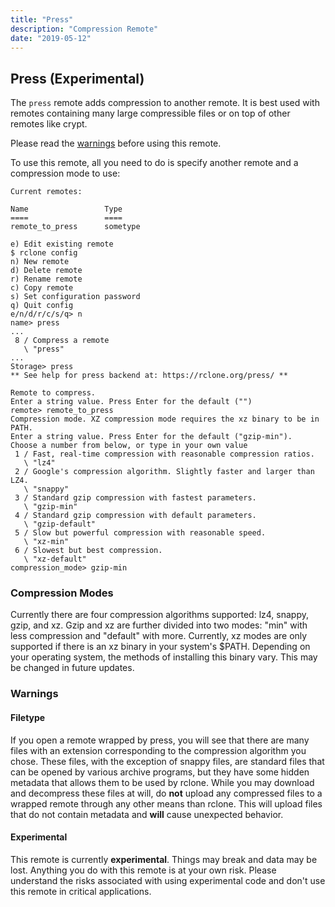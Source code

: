 ```yaml
---
title: "Press"
description: "Compression Remote"
date: "2019-05-12"
---
```


Press (Experimental)
-----------------------------------------

The `press` remote adds compression to another remote. It is best used with remotes containing
many large compressible files or on top of other remotes like crypt.

Please read the [warnings](#warnings) before using this remote.

To use this remote, all you need to do is specify another remote and a compression mode to use:

```
Current remotes:

Name                 Type
====                 ====
remote_to_press      sometype

e) Edit existing remote
$ rclone config
n) New remote
d) Delete remote
r) Rename remote
c) Copy remote
s) Set configuration password
q) Quit config
e/n/d/r/c/s/q> n
name> press
...
 8 / Compress a remote
   \ "press"
...
Storage> press
** See help for press backend at: https://rclone.org/press/ **

Remote to compress.
Enter a string value. Press Enter for the default ("")
remote> remote_to_press
Compression mode. XZ compression mode requires the xz binary to be in PATH.
Enter a string value. Press Enter for the default ("gzip-min").
Choose a number from below, or type in your own value
 1 / Fast, real-time compression with reasonable compression ratios.
   \ "lz4"
 2 / Google's compression algorithm. Slightly faster and larger than LZ4.
   \ "snappy"
 3 / Standard gzip compression with fastest parameters.
   \ "gzip-min"
 4 / Standard gzip compression with default parameters.
   \ "gzip-default"
 5 / Slow but powerful compression with reasonable speed.
   \ "xz-min"
 6 / Slowest but best compression.
   \ "xz-default"
compression_mode> gzip-min
```

### Compression Modes
Currently there are four compression algorithms supported: lz4, snappy, gzip, and xz.
Gzip and xz are further divided into two modes: "min" with less compression and "default" with more.
Currently, xz modes are only supported if there is an xz binary in your system's $PATH.
Depending on your operating system, the methods of installing this binary vary. This may be changed in
future updates.

### Warnings

#### Filetype
If you open a remote wrapped by press, you will see that there are many files with an extension corresponding to
the compression algorithm you chose. These files, with the exception of snappy files, are standard files that
can be opened by various archive programs, but they have some hidden metadata that allows them to be used by rclone.
While you may download and decompress these files at will, do **not** upload any compressed files to a wrapped remote
through any other means than rclone. This will upload files that do not contain metadata and **will** cause unexpected behavior.

#### Experimental
This remote is currently **experimental**. Things may break and data may be lost. Anything you do with this remote is
at your own risk. Please understand the risks associated with using experimental code and don't use this remote in
critical applications.